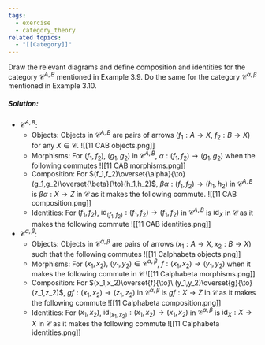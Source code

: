 ```yaml
---
tags:
  - exercise
  - category_theory
related topics:
  - "[[Category]]"
---
```

Draw the relevant diagrams and define composition and identities for the category $\mathcal{C}^{A,B}$ mentioned in Example 3.9. Do the same for the category $\mathcal{C}^{\alpha,\beta}$ mentioned in Example 3.10.
##### Solution:
- $\mathcal{C}^{A,B}$:
	- Objects:
		Objects in $\mathcal{C}^{A,B}$ are pairs of arrows $(f_1:A\to X,\ f_2:B\to X)$ for any $X\in\mathcal{C}$.
		![[11 CAB objects.png]]
	- Morphisms:
		For $(f_1,f_2),\ (g_1,g_2)$ in $\mathcal{C}^{A,B}$, $\alpha: (f_1,f_2)\to (g_1,g_2)$ when the following commutes
		![[11 CAB morphisms.png]]
	- Composition:
		For $(f_1,f_2)\overset{\alpha}{\to} (g_1,g_2)\overset{\beta}{\to}(h_1,h_2)$, $\beta\alpha:(f_1,f_2)\to (h_1,h_2)$ in $\mathcal{C}^{A,B}$ is $\beta\alpha:X\to Z$ in $\mathcal{C}$ as it makes the following commute.
		![[11 CAB composition.png]]
	- Identities:
		For $(f_1,f_2)$, $\operatorname{id}_{(f_1,f_2)}:(f_1,f_2)\to (f_1,f_2)$ in $\mathcal{C}^{A,B}$ is $\operatorname{id}_X$ in $\mathcal{C}$ as it makes the following commute
		![[11 CAB identities.png]]
- $\mathcal{C}^{\alpha,\beta}$:
	- Objects:
		Objects in $\mathcal{C}^{\alpha,\beta}$ are pairs of arrows $(x_1: A\to X,x_2: B\to X)$ such that the following commutes
		![[11 Calphabeta objects.png]]
	- Morphisms:
		For $(x_1,x_2),\ (y_1,y_2)\in\mathcal{C}^{\alpha,\beta}$, $f:(x_1,x_2)\to (y_1,y_2)$ when it makes the following commute in $\mathcal{C}$
		![[11 Calphabeta morphisms.png]]
	- Composition:
		For $(x_1,x_2)\overset{f}{\to}\ (y_1,y_2)\overset{g}{\to}(z_1,z_2)$, $gf:(x_1,x_2)\to(z_1,z_2)$ in $\mathcal{C}^{\alpha,\beta}$ is $gf:X\to Z$ in $\mathcal{C}$ as it makes the following commute
		![[11 Calphabeta composition.png]]
	- Identities:
		For $(x_1,x_2)$, $\operatorname{id}_{(x_1,x_2)}:(x_1,x_2)\to (x_1,x_2)$ in $\mathcal{C}^{\alpha,\beta}$ is $\operatorname{id}_X:X\to X$ in $\mathcal{C}$ as it makes the following commute
		![[11 Calphabeta identities.png]]